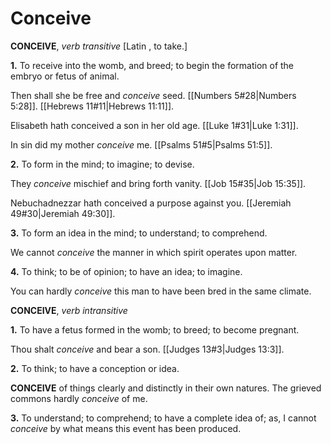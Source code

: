 # Conceive

**CONCEIVE**, _verb transitive_ \[Latin , to take.\]

**1.** To receive into the womb, and breed; to begin the formation of the embryo or fetus of animal.

Then shall she be free and _conceive_ seed. [[Numbers 5#28|Numbers 5:28]]. [[Hebrews 11#11|Hebrews 11:11]].

Elisabeth hath conceived a son in her old age. [[Luke 1#31|Luke 1:31]].

In sin did my mother _conceive_ me. [[Psalms 51#5|Psalms 51:5]].

**2.** To form in the mind; to imagine; to devise.

They _conceive_ mischief and bring forth vanity. [[Job 15#35|Job 15:35]].

Nebuchadnezzar hath conceived a purpose against you. [[Jeremiah 49#30|Jeremiah 49:30]].

**3.** To form an idea in the mind; to understand; to comprehend.

We cannot _conceive_ the manner in which spirit operates upon matter.

**4.** To think; to be of opinion; to have an idea; to imagine.

You can hardly _conceive_ this man to have been bred in the same climate.

**CONCEIVE**, _verb intransitive_

**1.** To have a fetus formed in the womb; to breed; to become pregnant.

Thou shalt _conceive_ and bear a son. [[Judges 13#3|Judges 13:3]].

**2.** To think; to have a conception or idea.

**CONCEIVE** of things clearly and distinctly in their own natures. The grieved commons hardly _conceive_ of me.

**3.** To understand; to comprehend; to have a complete idea of; as, I cannot _conceive_ by what means this event has been produced.